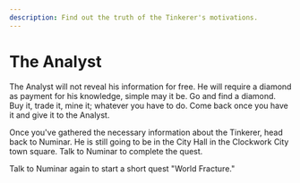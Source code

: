 ```yaml
---
description: Find out the truth of the Tinkerer's motivations.
---
```


# The Analyst

The Analyst will not reveal his information for free. He will require a diamond as payment for his knowledge, simple may it be. Go and find a diamond. Buy it, trade it, mine it; whatever you have to do. Come back once you have it and give it to the Analyst.

Once you've gathered the necessary information about the Tinkerer, head back to Numinar. He is still going to be in the City Hall in the Clockwork City town square. Talk to Numinar to complete the quest.

Talk to Numinar again to start a short quest "World Fracture."
